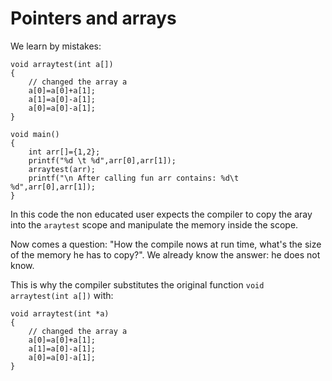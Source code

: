 # Pointers and arrays

We learn by mistakes: 
```
void arraytest(int a[])
{
    // changed the array a
    a[0]=a[0]+a[1];
    a[1]=a[0]-a[1];
    a[0]=a[0]-a[1];
}

void main()
{
    int arr[]={1,2};
    printf("%d \t %d",arr[0],arr[1]);
    arraytest(arr);
    printf("\n After calling fun arr contains: %d\t %d",arr[0],arr[1]);
}
```
In this code the non educated user expects the 
compiler to copy the aray into the `araytest` scope and manipulate the memory
inside the scope. 

Now comes a question: "How the compile nows at run time, what's the size of the
memory he has to copy?". We already know the answer: he does not know. 

This is why the compiler substitutes the original function
`void arraytest(int a[])` with:
```
void arraytest(int *a)
{
    // changed the array a
    a[0]=a[0]+a[1];
    a[1]=a[0]-a[1];
    a[0]=a[0]-a[1];
}
```
